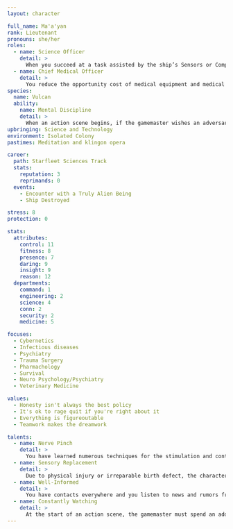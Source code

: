 ```yaml
---
layout: character

full_name: Ma'a'yan
rank: Lieutenant
pronouns: she/her
roles: 
  - name: Science Officer
    detail: >
      When you succeed at a task assisted by the ship’s Sensors or Computers, or a task using a tricorder or other sensing device, you may ask one additional question as if you had spent Momentum on Obtain Information.
  - name: Chief Medical Officer
    detail: >
      You reduce the opportunity cost of medical equipment and medical teams by 1, to a minimum of 0. Further, when you attempt a task using your Medicine rating, and you have assistance, you generate 1 bonus Momentum (bonus Momentum may not be saved).
species: 
  name: Vulcan
  ability:
    name: Mental Discipline
    detail: >
      When an action scene begins, if the gamemaster wishes an adversary to take the first turn, they must spend 1 Threat more than normal.
upbringing: Science and Technology
environment: Isolated Colony
pastimes: Meditation and klingon opera

career:
  path: Starfleet Sciences Track
  stats:
    reputation: 3
    reprimands: 0
  events:
    - Encounter with a Truly Alien Being
    - Ship Destroyed

stress: 8
protection: 0

stats:
  attributes:
    control: 11
    fitness: 8
    presence: 7
    daring: 9
    insight: 9
    reason: 12
  departments:
    command: 1
    engineering: 2
    science: 4
    conn: 2
    security: 2
    medicine: 5

focuses:
  - Cybernetics
  - Infectious diseases
  - Psychiatry
  - Trauma Surgery 
  - Pharmachology
  - Survival
  - Neuro Psychology/Psychiatry
  - Veterinary Medicine

values:
  - Honesty isn't always the best policy
  - It's ok to rage quit if you're right about it
  - Everything is figureoutable 
  - Teamwork makes the dreamwork 

talents:
  - name: Nerve Pinch
    detail: >
      You have learned numerous techniques for the stimulation and control of nerve impulses—collectively called neuropressure. Some applications of neuropressure can be used to incapacitate assailants swiftly and non-lethally. The nerve pinch counts as a Melee Attack which inflicts Stun Injuries with a Severity of 3 and the Intense quality. You may use Science or Medicine instead of Security when attempting a Nerve Pinch Attack.
  - name: Sensory Replacement
    detail: >
      Due to physical injury or irreparable birth defect, the character has been forced to adopt a cybernetic device that replaces one of their sensory functions – most commonly sight or hearing. The character gains the Artificial Sense Trait, which can be used normally. In addition, when the character is using the Obtain Information Momentum spend, they may ask questions or be given information not normally available with organic senses.
  - name: Well-Informed
    detail: >
      You have contacts everywhere and you listen to news and rumors from far and wide. At the start of a scene, you may add 1 Threat to ask the gamemaster two questions about the situation or location, as if you had spent Momentum on the Obtain Information spend. The answers you receive will be knowledge you’ve gained from your contacts and the news and rumors you’ve heard.
  - name: Constantly Watching
    detail: >
      At the start of an action scene, the gamemaster must spend an additional 2 Threat to have an NPC take the first turn. You may also re-roll 1d20 on any task attempted to locate a hidden enemy or danger.
---
```

